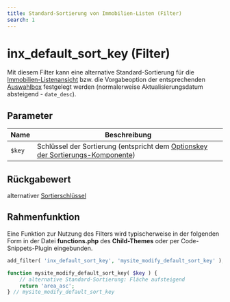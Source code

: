 ```yaml
---
title: Standard-Sortierung von Immobilien-Listen (Filter)
search: 1
---
```


# inx_default_sort_key (Filter)

Mit diesem Filter kann eine alternative Standard-Sortierung für die [Immobilien-Listenansicht](../komponenten/liste.html) bzw. die Vorgabeoption der entsprechenden [Auswahlbox](../komponenten/sortierung.html) festgelegt werden (normalerweise Aktualisierungsdatum absteigend - `date_desc`).

## Parameter

| Name | Beschreibung |
| ---- | ------------ |
| `$key` | Schlüssel der Sortierung (entspricht dem [Optionskey der Sortierungs-Komponente](../komponenten/sortierung.html#Standard-Optionen)) |

## Rückgabewert

alternativer [Sortierschlüssel](../komponenten/sortierung.html#Standard-Optionen)

## Rahmenfunktion

Eine Funktion zur Nutzung des Filters wird typischerweise in der folgenden Form in der Datei **functions.php** des **Child-Themes** oder per Code-Snippets-Plugin eingebunden.

```php
add_filter( 'inx_default_sort_key', 'mysite_modify_default_sort_key' );

function mysite_modify_default_sort_key( $key ) {
	// alternative Standard-Sortierung: Fläche aufsteigend
	return 'area_asc';
} // mysite_modify_default_sort_key
```